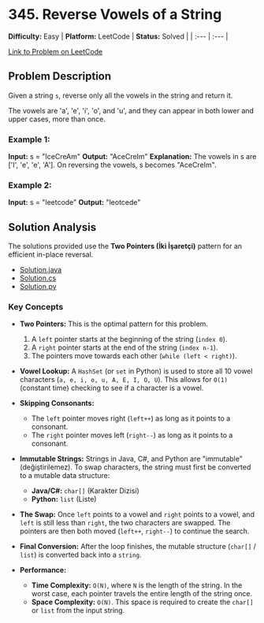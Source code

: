 # 345. Reverse Vowels of a String

**Difficulty:** Easy
| **Platform:** LeetCode | **Status:** Solved |
| :--- | :--- |

[Link to Problem on LeetCode](https://leetcode.com/problems/reverse-vowels-of-a-string/)

## Problem Description

Given a string `s`, reverse only all the vowels in the string and return it.

The vowels are 'a', 'e', 'i', 'o', and 'u', and they can appear in both lower and upper cases, more than once.

### Example 1:

**Input:** s = "IceCreAm"
**Output:** "AceCreIm"
**Explanation:** The vowels in s are ['I', 'e', 'e', 'A']. On reversing the vowels, s becomes "AceCreIm".

### Example 2:

**Input:** s = "leetcode"
**Output:** "leotcede"

## Solution Analysis

The solutions provided use the **Two Pointers (İki İşaretçi)** pattern for an efficient in-place reversal.

* [Solution.java](./Solution.java)
* [Solution.cs](./Solution.cs)
* [Solution.py](./Solution.py)

### Key Concepts
* **Two Pointers:** This is the optimal pattern for this problem.
    1.  A `left` pointer starts at the beginning of the string (`index 0`).
    2.  A `right` pointer starts at the end of the string (`index n-1`).
    3.  The pointers move towards each other (`while (left < right)`).
* **Vowel Lookup:** A `HashSet` (or `set` in Python) is used to store all 10 vowel characters (`a, e, i, o, u, A, E, I, O, U`). This allows for `O(1)` (constant time) checking to see if a character is a vowel.
* **Skipping Consonants:**
    * The `left` pointer moves right (`left++`) as long as it points to a consonant.
    * The `right` pointer moves left (`right--`) as long as it points to a consonant.
* **Immutable Strings:** Strings in Java, C#, and Python are "immutable" (değiştirilemez). To swap characters, the string must first be converted to a mutable data structure:
    * **Java/C#:** `char[]` (Karakter Dizisi)
    * **Python:** `list` (Liste)
* **The Swap:** Once `left` points to a vowel and `right` points to a vowel, and `left` is still less than `right`, the two characters are swapped. The pointers are then both moved (`left++`, `right--`) to continue the search.
* **Final Conversion:** After the loop finishes, the mutable structure (`char[]` / `list`) is converted back into a `string`.

* **Performance:**
    * **Time Complexity:** `O(N)`, where `N` is the length of the string. In the worst case, each pointer travels the entire length of the string once.
    * **Space Complexity:** `O(N)`. This space is required to create the `char[]` or `list` from the input string.